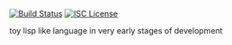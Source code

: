[![Build Status](https://travis-ci.org/jbalintbiro/l3.svg?branch=master)](https://travis-ci.org/jbalintbiro/l3)   [![ISC License](https://camo.githubusercontent.com/5cee7f5de5764b2350a876e3d821d10e8b6cc56c/687474703a2f2f696d672e736869656c64732e696f2f62616467652f6c6963656e73652d4953432d627269676874677265656e2e737667)](https://opensource.org/licenses/ISC)

toy lisp like language in very early stages of development
